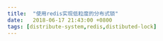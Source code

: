 ```yaml
---
title:  "使用redis实现低粒度的分布式锁"
date:   2018-06-17 21:43:00 +0800
tags: [distribute-system,redis,distibuted-lock]
---
```

